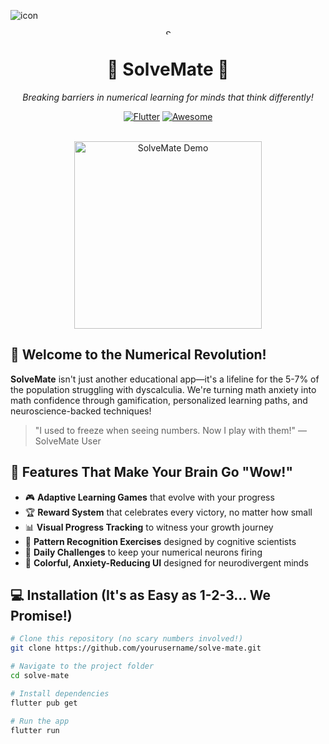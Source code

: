 ![icon](https://github.com/user-attachments/assets/0451c451-a08b-4fe7-9802-a344af346229)<div align="center">
  <img src="(![icon](https://github.com/user-attachments/assets/98a92374-5089-4764-803e-153fe7109cf4)
)" alt="SolveMate Logo" width="8s0"/>
  <h1>🧮 SolveMate 🧠</h1>
  <p><i>Breaking barriers in numerical learning for minds that think differently!</i></p>
  
  [![Flutter](https://img.shields.io/badge/Flutter-3.10.0-blue.svg)](https://flutter.dev/)
  [![Awesome](https://img.shields.io/badge/Awesome-Yes-brightgreen.svg)](https://github.com/sindresorhus/awesome)
  
  <br>
  <img src="https://i.imgur.com/demo.gif" alt="SolveMate Demo" width="300"/>
</div>

## 🌟 Welcome to the Numerical Revolution!

**SolveMate** isn't just another educational app—it's a lifeline for the 5-7% of the population struggling with dyscalculia. We're turning math anxiety into math confidence through gamification, personalized learning paths, and neuroscience-backed techniques!

> "I used to freeze when seeing numbers. Now I play with them!" — SolveMate User

## 🚀 Features That Make Your Brain Go "Wow!"

- 🎮 **Adaptive Learning Games** that evolve with your progress
- 🏆 **Reward System** that celebrates every victory, no matter how small
- 📊 **Visual Progress Tracking** to witness your growth journey
- 🧩 **Pattern Recognition Exercises** designed by cognitive scientists
- 🔄 **Daily Challenges** to keep your numerical neurons firing
- 🌈 **Colorful, Anxiety-Reducing UI** designed for neurodivergent minds

## 💻 Installation (It's as Easy as 1-2-3... We Promise!)

```bash
# Clone this repository (no scary numbers involved!)
git clone https://github.com/yourusername/solve-mate.git

# Navigate to the project folder
cd solve-mate

# Install dependencies
flutter pub get

# Run the app
flutter run



